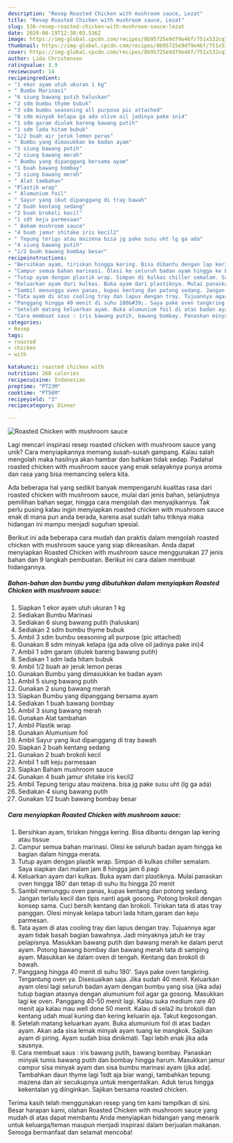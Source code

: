 ```yaml
---
description: "Resep Roasted Chicken with mushroom sauce, Lezat"
title: "Resep Roasted Chicken with mushroom sauce, Lezat"
slug: 536-resep-roasted-chicken-with-mushroom-sauce-lezat
date: 2020-08-19T12:38:03.536Z
image: https://img-global.cpcdn.com/recipes/8b95725e9d79e46f/751x532cq70/roasted-chicken-with-mushroom-sauce-foto-resep-utama.jpg
thumbnail: https://img-global.cpcdn.com/recipes/8b95725e9d79e46f/751x532cq70/roasted-chicken-with-mushroom-sauce-foto-resep-utama.jpg
cover: https://img-global.cpcdn.com/recipes/8b95725e9d79e46f/751x532cq70/roasted-chicken-with-mushroom-sauce-foto-resep-utama.jpg
author: Lida Christensen
ratingvalue: 3.9
reviewcount: 14
recipeingredient:
- "1 ekor ayam utuh ukuran 1 kg"
- " Bumbu Marinasi"
- "6 siung bawang putih haluskan"
- "2 sdm bumbu thyme bubuk"
- "3 sdm bumbu seasoning all purpose pic attached"
- "8 sdm minyak kelapa ga ada olive oil jadinya pake ini4"
- "1 sdm garam diulek bareng bawang putih"
- "1 sdm lada hitam bubuk"
- "1/2 buah air jeruk lemon peras"
- " Bumbu yang dimasukkan ke badan ayam"
- "5 siung bawang putih"
- "2 siung bawang merah"
- " Bumbu yang dipanggang bersama ayam"
- "1 buah bawang bombay"
- "3 siung bawang merah"
- " Alat tambahan"
- "Plastik wrap"
- " Alumunium foil"
- " Sayur yang ikut dipanggang di tray bawah"
- "2 buah kentang sedang"
- "2 buah brokoli kecil"
- "1 sdt keju parmesaan"
- " Baham mushroom sauce"
- "4 buah jamur shitake iris kecil2"
- " Tepung terigu atau maizena bisa jg pake susu uht lg ga ada"
- "4 siung bawang putih"
- "1/2 buah bawang bombay besar"
recipeinstructions:
- "Bersihkan ayam, tiriskan hingga kering. Bisa dibantu dengan lap kering atau tissue"
- "Campur semua bahan marinasi. Olesi ke seluruh badan ayam hingga ke bagian dalam hingga merata."
- "Tutup ayam dengan plastik wrap. Simpan di kulkas chiller semalam. Saya siapkan dari malam jam 8 hingga jam 6 pagi"
- "Keluarkan ayam dari kulkas. Buka ayam dari plastiknya. Mulai panaskan oven hingga 180&#39; dan tetap di suhu itu hingga 20 menit"
- "Sambil menunggu oven panas, kupas kentang dan potong sedang. Jangan terlalu kecil dan tipis nanti agak gosong. Potong brokoli dengan konsep sama. Cuci bersih kentang dan brokoli. Tiriskan tata di atas tray panggan. Olesi minyak kelapa taburi lada hitam,garam dan keju parmesan."
- "Tata ayam di atas cooling tray dan lapus dengan tray. Tujuannya agar ayam tidak basah bagian bawahnya. Jadi minyaknya jatuh ke tray pelapisnya. Masukkan bawang putih dan bawang merah ke dalam perut ayam. Potong bawang bombay dan bawang merah tata di samping ayam. Masukkan ke dalam oven di tengah. Kentang dan brokoli di bawah."
- "Panggang hingga 40 menit di suhu 180&#39;. Saya pake oven tangkring. Tergantung oven ya. Disesuaikan saja. Jika sudah 40 menit. Keluarkan ayam olesi lagi seluruh badan ayam dengan bumbu yang sisa (jika ada) tutup bagian atasnya dengan alumunium foil agar ga gosong. Masukkan lagi ke oven. Panggang 40-50 menit lagi. Kalau suka medium rare 40 menit aja kalau mau well done 50 menit. Kalau di sela2 itu brokoli dan kentang udah mual kuning dan kering keluarin aja. Takut kegosongan."
- "Setelah matang keluarkan ayam. Buka alumunium foil di atas badan ayam. Akan ada sisa lemak minyak ayam tuang ke mangkok. Sajikan ayam di piring. Ayam sudah bisa dinikmati. Tapi lebih enak jika ada sausnya."
- "Cara membuat saus : iris bawang putih, bawang bombay. Panaskan minyak tumis bawang putih dan bombay hingga harum. Masukkan jamur campur sisa minyak ayam dan sisa bumbu marinasi ayam (jika ada). Tambahkan daun thyme lagi 1sdt aja biar wangi, tambahkan tepung mazena dan air secukupnya untuk mengentalkan. Aduk terus hingga kekentalan yg diinginkan. Sajikan bersama roasted chicken."
categories:
- Resep
tags:
- roasted
- chicken
- with

katakunci: roasted chicken with 
nutrition: 268 calories
recipecuisine: Indonesian
preptime: "PT23M"
cooktime: "PT56M"
recipeyield: "3"
recipecategory: Dinner

---
```



![Roasted Chicken with mushroom sauce](https://img-global.cpcdn.com/recipes/8b95725e9d79e46f/751x532cq70/roasted-chicken-with-mushroom-sauce-foto-resep-utama.jpg)

Lagi mencari inspirasi resep roasted chicken with mushroom sauce yang unik? Cara menyiapkannya memang susah-susah gampang. Kalau salah mengolah maka hasilnya akan hambar dan bahkan tidak sedap. Padahal roasted chicken with mushroom sauce yang enak selayaknya punya aroma dan rasa yang bisa memancing selera kita.

Ada beberapa hal yang sedikit banyak mempengaruhi kualitas rasa dari roasted chicken with mushroom sauce, mulai dari jenis bahan, selanjutnya pemilihan bahan segar, hingga cara mengolah dan menyajikannya. Tak perlu pusing kalau ingin menyiapkan roasted chicken with mushroom sauce enak di mana pun anda berada, karena asal sudah tahu triknya maka hidangan ini mampu menjadi suguhan spesial.




Berikut ini ada beberapa cara mudah dan praktis dalam mengolah roasted chicken with mushroom sauce yang siap dikreasikan. Anda dapat menyiapkan Roasted Chicken with mushroom sauce menggunakan 27 jenis bahan dan 9 langkah pembuatan. Berikut ini cara dalam membuat hidangannya.

<!--inarticleads1-->

##### Bahan-bahan dan bumbu yang dibutuhkan dalam menyiapkan Roasted Chicken with mushroom sauce:

1. Siapkan 1 ekor ayam utuh ukuran 1 kg
1. Sediakan  Bumbu Marinasi
1. Sediakan 6 siung bawang putih (haluskan)
1. Sediakan 2 sdm bumbu thyme bubuk
1. Ambil 3 sdm bumbu seasoning all purpose (pic attached)
1. Gunakan 8 sdm minyak kelapa (ga ada olive oil jadinya pake ini)4
1. Ambil 1 sdm garam (diulek bareng bawang putih)
1. Sediakan 1 sdm lada hitam bubuk
1. Ambil 1/2 buah air jeruk lemon peras
1. Gunakan  Bumbu yang dimasukkan ke badan ayam
1. Ambil 5 siung bawang putih
1. Gunakan 2 siung bawang merah
1. Siapkan  Bumbu yang dipanggang bersama ayam
1. Sediakan 1 buah bawang bombay
1. Ambil 3 siung bawang merah
1. Gunakan  Alat tambahan
1. Ambil Plastik wrap
1. Gunakan  Alumunium foil
1. Ambil  Sayur yang ikut dipanggang di tray bawah
1. Siapkan 2 buah kentang sedang
1. Gunakan 2 buah brokoli kecil
1. Ambil 1 sdt keju parmesaan
1. Siapkan  Baham mushroom sauce
1. Gunakan 4 buah jamur shitake iris kecil2
1. Ambil  Tepung terigu atau maizena. bisa jg pake susu uht (lg ga ada)
1. Sediakan 4 siung bawang putih
1. Gunakan 1/2 buah bawang bombay besar




<!--inarticleads2-->

##### Cara menyiapkan Roasted Chicken with mushroom sauce:

1. Bersihkan ayam, tiriskan hingga kering. Bisa dibantu dengan lap kering atau tissue
1. Campur semua bahan marinasi. Olesi ke seluruh badan ayam hingga ke bagian dalam hingga merata.
1. Tutup ayam dengan plastik wrap. Simpan di kulkas chiller semalam. Saya siapkan dari malam jam 8 hingga jam 6 pagi
1. Keluarkan ayam dari kulkas. Buka ayam dari plastiknya. Mulai panaskan oven hingga 180&#39; dan tetap di suhu itu hingga 20 menit
1. Sambil menunggu oven panas, kupas kentang dan potong sedang. Jangan terlalu kecil dan tipis nanti agak gosong. Potong brokoli dengan konsep sama. Cuci bersih kentang dan brokoli. Tiriskan tata di atas tray panggan. Olesi minyak kelapa taburi lada hitam,garam dan keju parmesan.
1. Tata ayam di atas cooling tray dan lapus dengan tray. Tujuannya agar ayam tidak basah bagian bawahnya. Jadi minyaknya jatuh ke tray pelapisnya. Masukkan bawang putih dan bawang merah ke dalam perut ayam. Potong bawang bombay dan bawang merah tata di samping ayam. Masukkan ke dalam oven di tengah. Kentang dan brokoli di bawah.
1. Panggang hingga 40 menit di suhu 180&#39;. Saya pake oven tangkring. Tergantung oven ya. Disesuaikan saja. Jika sudah 40 menit. Keluarkan ayam olesi lagi seluruh badan ayam dengan bumbu yang sisa (jika ada) tutup bagian atasnya dengan alumunium foil agar ga gosong. Masukkan lagi ke oven. Panggang 40-50 menit lagi. Kalau suka medium rare 40 menit aja kalau mau well done 50 menit. Kalau di sela2 itu brokoli dan kentang udah mual kuning dan kering keluarin aja. Takut kegosongan.
1. Setelah matang keluarkan ayam. Buka alumunium foil di atas badan ayam. Akan ada sisa lemak minyak ayam tuang ke mangkok. Sajikan ayam di piring. Ayam sudah bisa dinikmati. Tapi lebih enak jika ada sausnya.
1. Cara membuat saus : iris bawang putih, bawang bombay. Panaskan minyak tumis bawang putih dan bombay hingga harum. Masukkan jamur campur sisa minyak ayam dan sisa bumbu marinasi ayam (jika ada). Tambahkan daun thyme lagi 1sdt aja biar wangi, tambahkan tepung mazena dan air secukupnya untuk mengentalkan. Aduk terus hingga kekentalan yg diinginkan. Sajikan bersama roasted chicken.




Terima kasih telah menggunakan resep yang tim kami tampilkan di sini. Besar harapan kami, olahan Roasted Chicken with mushroom sauce yang mudah di atas dapat membantu Anda menyiapkan hidangan yang menarik untuk keluarga/teman maupun menjadi inspirasi dalam berjualan makanan. Semoga bermanfaat dan selamat mencoba!

